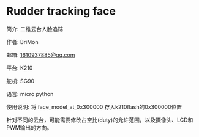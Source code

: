 # Rudder tracking face



简介:	二维云台人脸追踪

作者:	BriMon

邮箱:	1610937885@qq.com

平台:	K210

舵机:	SG90

语言:	micro python



使用说明:	将 face_model_at_0x300000 存入k210flash的0x300000位置

针对不同的云台，可能需要修改占空比(duty)的允许范围，以及摄像头、LCD和PWM输出的方向。
